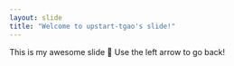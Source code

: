 ```yaml
---
layout: slide
title: "Welcome to upstart-tgao's slide!"
---
```

This is my awesome slide :tada:
Use the left arrow to go back!
